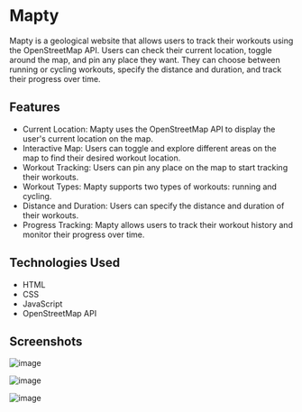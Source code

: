 # Mapty

Mapty is a geological website that allows users to track their workouts using the OpenStreetMap API. Users can check their current location, toggle around the map, and pin any place they want. They can choose between running or cycling workouts, specify the distance and duration, and track their progress over time.

## Features

- Current Location: Mapty uses the OpenStreetMap API to display the user's current location on the map.
- Interactive Map: Users can toggle and explore different areas on the map to find their desired workout location.
- Workout Tracking: Users can pin any place on the map to start tracking their workouts.
- Workout Types: Mapty supports two types of workouts: running and cycling.
- Distance and Duration: Users can specify the distance and duration of their workouts.
- Progress Tracking: Mapty allows users to track their workout history and monitor their progress over time.

## Technologies Used

- HTML
- CSS
- JavaScript
- OpenStreetMap API 

## Screenshots

![image](https://github.com/PoulavBhowmick03/Dev-Geeks/assets/133862694/0f68aed3-68a0-48c4-94d0-53b1ff59832b)

![image](https://github.com/PoulavBhowmick03/Dev-Geeks/assets/133862694/8cd3b542-26a7-4fbe-b30d-5d078cc265c3)

![image](https://github.com/PoulavBhowmick03/Dev-Geeks/assets/133862694/0d977625-3828-40ec-baa4-5975ae04b4ac)
